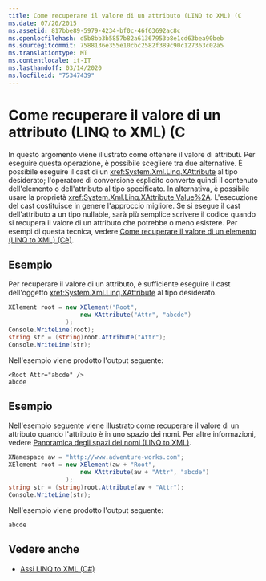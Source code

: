 ```yaml
---
title: Come recuperare il valore di un attributo (LINQ to XML) (C
ms.date: 07/20/2015
ms.assetid: 817bbe89-5979-4234-bf0c-46f63692ac8c
ms.openlocfilehash: d5b8bb3b5857b82a61367953b8e1cd63bea90beb
ms.sourcegitcommit: 7588136e355e10cbc2582f389c90c127363c02a5
ms.translationtype: MT
ms.contentlocale: it-IT
ms.lasthandoff: 03/14/2020
ms.locfileid: "75347439"
---
```

# <a name="how-to-retrieve-the-value-of-an-attribute-linq-to-xml-c"></a>Come recuperare il valore di un attributo (LINQ to XML) (C
In questo argomento viene illustrato come ottenere il valore di attributi. Per eseguire questa operazione, è possibile scegliere tra due alternative. È possibile eseguire il cast di un <xref:System.Xml.Linq.XAttribute> al tipo desiderato; l'operatore di conversione esplicito converte quindi il contenuto dell'elemento o dell'attributo al tipo specificato. In alternativa, è possibile usare la proprietà <xref:System.Xml.Linq.XAttribute.Value%2A>. L'esecuzione del cast costituisce in genere l'approccio migliore. Se si esegue il cast dell'attributo a un tipo nullable, sarà più semplice scrivere il codice quando si recupera il valore di un attributo che potrebbe o meno esistere. Per esempi di questa tecnica, vedere [Come recuperare il valore di un elemento (LINQ to XML) (Cè)](./how-to-retrieve-the-value-of-an-element-linq-to-xml.md).  
  
## <a name="example"></a>Esempio  
 Per recuperare il valore di un attributo, è sufficiente eseguire il cast dell'oggetto <xref:System.Xml.Linq.XAttribute> al tipo desiderato.  
  
```csharp  
XElement root = new XElement("Root",  
                    new XAttribute("Attr", "abcde")  
                );  
Console.WriteLine(root);  
string str = (string)root.Attribute("Attr");  
Console.WriteLine(str);  
```  
  
 Nell'esempio viene prodotto l'output seguente:  
  
```output  
<Root Attr="abcde" />  
abcde  
```  
  
## <a name="example"></a>Esempio  
 Nell'esempio seguente viene illustrato come recuperare il valore di un attributo quando l'attributo è in uno spazio dei nomi. Per altre informazioni, vedere [Panoramica degli spazi dei nomi (LINQ to XML)](namespaces-overview-linq-to-xml.md).  
  
```csharp  
XNamespace aw = "http://www.adventure-works.com";  
XElement root = new XElement(aw + "Root",  
                    new XAttribute(aw + "Attr", "abcde")  
                );  
string str = (string)root.Attribute(aw + "Attr");  
Console.WriteLine(str);  
```  
  
 Nell'esempio viene prodotto l'output seguente:  
  
```output  
abcde  
```  
  
## <a name="see-also"></a>Vedere anche

- [Assi LINQ to XML (C#)](./linq-to-xml-axes-overview.md)
